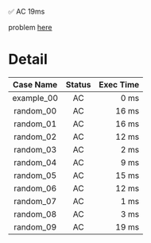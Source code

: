 ✅  AC  19ms

problem [here](https://judge.yosupo.jp/problem/unionfind)

# Detail

| Case Name | Status | Exec Time |
|:---------:|:------:|---------:|
| example_00 | AC | 0 ms |
| random_00 | AC | 16 ms |
| random_01 | AC | 16 ms |
| random_02 | AC | 12 ms |
| random_03 | AC | 2 ms |
| random_04 | AC | 9 ms |
| random_05 | AC | 15 ms |
| random_06 | AC | 12 ms |
| random_07 | AC | 1 ms |
| random_08 | AC | 3 ms |
| random_09 | AC | 19 ms |


